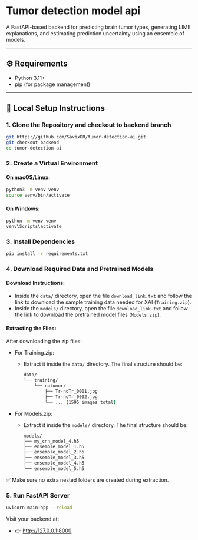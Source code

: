 # Tumor detection model api

A FastAPI-based backend for predicting brain tumor types, generating LIME explanations, and estimating prediction uncertainty using an ensemble of models.

---

## ⚙️ Requirements

- Python 3.11+
- pip (for package management)

---

## 🚀 Local Setup Instructions

### 1. Clone the Repository and checkout to backend branch

```bash
git https://github.com/SavixDR/tumor-detection-ai.git
git checkout backend
cd tumor-detection-ai
```

### 2. Create a Virtual Environment

#### On macOS/Linux:
```bash
python3 -m venv venv
source venv/bin/activate
```

#### On Windows:
```bash
python -m venv venv
venv\Scripts\activate
```

### 3. Install Dependencies

```bash
pip install -r requirements.txt
```

### 4. Download Required Data and Pretrained Models

#### Download Instructions:

- Inside the `data/` directory, open the file `download_link.txt` and follow the link to download the sample training data needed for XAI (`Training.zip`).
- Inside the `models/` directory, open the file `download_link.txt` and follow the link to download the pretrained model files (`Models.zip`).

#### Extracting the Files:

After downloading the zip files:

- For Training.zip:
    - Extract it inside the `data/` directory. The final structure should be:
        ```bash
        data/
        └── training/
            └── notumor/
                ├── Tr-noTr_0001.jpg
                ├── Tr-noTr_0002.jpg
                └── ... (1595 images total)
        ```

- For Models.zip:
    - Extract it inside the `models/` directory. The final structure should be:
        ```bash
        models/
        ├── my_cnn_model_4.h5
        ├── ensemble_model_1.h5
        ├── ensemble_model_2.h5
        ├── ensemble_model_3.h5
        ├── ensemble_model_4.h5
        └── ensemble_model_5.h5
        ```
✅ Make sure no extra nested folders are created during extraction.


### 5. Run FastAPI Server

```bash
uvicorn main:app --reload
```

Visit your backend at:
- 👉 http://127.0.0.1:8000
